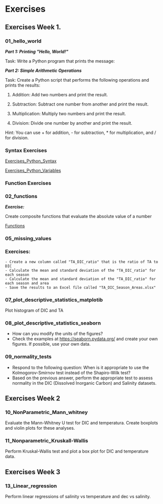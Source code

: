 # Exercises 

## Exercises Week 1.
### 01_hello_world
***Part 1: Printing "Hello, World!"***

Task: Write a Python program that prints the message:

***Part 2: Simple Arithmetic Operations***

Task: Create a Python script that performs the following operations and prints the results:

1. Addition: Add two numbers and print the result.

2. Subtraction: Subtract one number from another and print the result.

3. Multiplication: Multiply two numbers and print the result.

4. Division: Divide one number by another and print the result.

Hint: You can use + for addition, - for subtraction, * for multiplication, and / for division.


### Syntax Exercises 

[Exercises_Python_Syntax](https://www.w3schools.com/python/python_comments.asp)

[Exercises_Python_Variables](https://www.w3schools.com/python/python_variables.asp)

### Function Exercises 
### 02_functions
***Exercise:***

Create composite functions that evaluate the absolute value of a number

[Functions](https://www.w3schools.com/python/python_functions.asp)


### 05_missing_values 
### Exercises:  
    - Create a new column called "TA_DIC_ratio" that is the ratio of TA to DIC
    - Calculate the mean and standard deviation of the "TA_DIC_ratio" for each season
    - Calculate the mean and standard deviation of the "TA_DIC_ratio" for each season and area
    - Save the results to an Excel file called "TA_DIC_Season_Areas.xlsx"


### 07_plot_descriptive_statistics_matplotib

Plot histogram of DIC and TA


### 08_plot_descriptive_statistics_seaborn
- How can you modify the units of the figures?  
- Check the examples at https://seaborn.pydata.org/ and create your own figures. If possible, use your own data.


### 09_normality_tests
- Respond to the following question: When is it appropriate to use the Kolmogorov-Smirnov test instead of the Shapiro-Wilk test?
- Based on the previous answer, perform the appropriate test to assess normality in the DIC (Dissolved Inorganic Carbon) and Salinity datasets.

## Exercises Week 2
### 10_NonParametric_Mann_whitney
Evaluate the Mann-Whitney U test for DIC and temperatura. Create boxplots and violin plots for these analyses.


### 11_Nonparametric_Kruskall-Wallis
Perform Kruskal-Wallis test and plot a box plot for DIC and temperature data.


## Exercises Week 3
### 13_Linear_regression
Perform linear regressions of salinity vs temperature and dec vs salinity.


